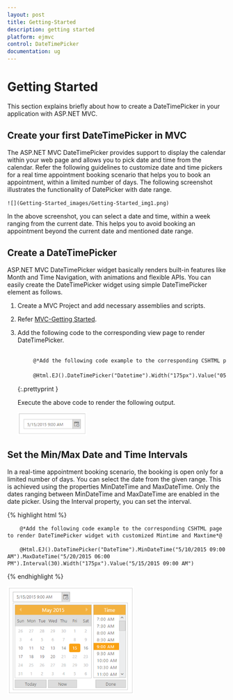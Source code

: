 ```yaml
---
layout: post
title: Getting-Started
description: getting started
platform: ejmvc
control: DateTimePicker
documentation: ug
---
```


# Getting Started

This section explains briefly about how to create a DateTimePicker in your application with ASP.NET MVC.

## Create your first DateTimePicker in MVC 

The ASP.NET MVC DateTimePicker provides support to display the calendar within your web page and allows you to pick date and time from the calendar. Refer the following guidelines to customize date and time pickers for a real time appointment booking scenario that helps you to book an appointment, within a limited number of days. The following screenshot illustrates the functionality of DatePicker with date range.


	![](Getting-Started_images/Getting-Started_img1.png)



In the above screenshot, you can select a date and time, within a week ranging from the current date. This helps you to avoid booking an appointment beyond the current date and mentioned date range.

## Create a DateTimePicker 

ASP.NET MVC DateTimePicker widget basically renders built-in features like Month and Time Navigation, with animations and flexible APIs. You can easily create the DateTimePicker widget using simple DateTimePicker element as follows.

1. Create a MVC Project and add necessary assemblies and scripts.
2. Refer [MVC-Getting Started](http://docs.syncfusion.com/aspnetmvc/datetimepicker/getting-started).
3. Add the following code to the corresponding view page to render DateTimePicker.


   ~~~ html
       
	    @*Add the following code example to the corresponding CSHTML page to render DateTimePicker widget*@

		@Html.EJ().DateTimePicker("Datetime").Width("175px").Value("05/15/2015 09:00 AM")

   ~~~
   {:.prettyprint }

    Execute the above code to render the following output.

	![](Getting-Started_images/Getting-Started_img2.png)



## Set the Min/Max Date and Time Intervals

In a real-time appointment booking scenario, the booking is open only for a limited number of days. You can select the date from the given range. This is achieved using the properties MinDateTime and MaxDateTime. Only the dates ranging between MinDateTime and MaxDateTime are enabled in the date picker. Using the Interval property, you can set the interval. 

{% highlight html %}
	 
	    @*Add the following code example to the corresponding CSHTML page to render DateTimePicker widget with customized Mintime and Maxtime*@

		@Html.EJ().DateTimePicker("DateTime").MinDateTime("5/10/2015 09:00 AM").MaxDateTime("5/20/2015 06:00 PM").Interval(30).Width("175px").Value("5/15/2015 09:00 AM")

{% endhighlight %}
   

![](Getting-Started_images/Getting-Started_img3.png)



